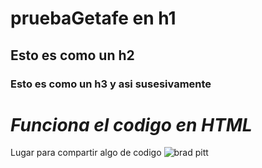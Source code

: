 # pruebaGetafe en h1
## Esto es como un h2
### Esto es como un h3 y asi susesivamente

<h1> <em>Funciona el codigo en HTML</em></h1>

Lugar para compartir algo de codigo
![brad pitt](https://user-images.githubusercontent.com/64099853/225733556-390b2d1d-fcca-4ddb-967e-73a472b62b99.jpg)
